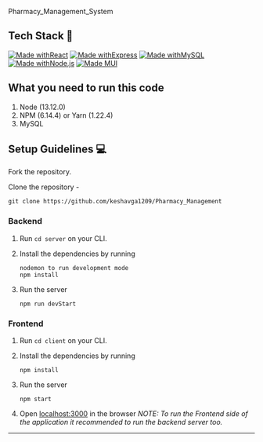 Pharmacy_Management_System
## Tech Stack 🚀

[![Made withReact](https://img.shields.io/badge/Made%20with-React-blue?style=for-the-badge&logo=React)]() 
[![Made withExpress](https://img.shields.io/badge/Made%20with-Express-yellow?style=for-the-badge&logo=NodeJS)]() 
[![Made withMySQL](https://img.shields.io/badge/Made%20with-MySQL-blue?style=for-the-badge&logo=MySQL)]()  
[![Made withNode.js](https://img.shields.io/badge/Made%20with-Node.js-green?style=for-the-badge&logo=node.js)]()
[![Made MUI](https://img.shields.io/badge/Made%20with-Material_Ui-orange?style=for-the-badge&logo=MaterialUi)]()  
  
## What you need to run this code
1. Node (13.12.0)
2. NPM (6.14.4) or Yarn (1.22.4)
3. MySQL

## Setup Guidelines 💻

Fork the repository.

Clone the repository -
```
git clone https://github.com/keshavga1209/Pharmacy_Management
```

### Backend

1. Run `cd server` on your CLI.

2. Install the dependencies by running
    ```
    nodemon to run development mode
    npm install
    ```

2. Run the server
    ```
    npm run devStart
    ```


### Frontend

1. Run `cd client` on your CLI.

2. Install the dependencies by running
    ```
    npm install
    ```

3. Run the server
    ```
    npm start
    ```
    
4. Open [localhost:3000](http://localhost:3000/) in the browser
_NOTE: To run the Frontend side of the application it recommended to run the backend server too._

---- 
